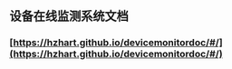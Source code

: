 ## 设备在线监测系统文档

### [https://hzhart.github.io/devicemonitordoc/#/](https://hzhart.github.io/devicemonitordoc/#/)